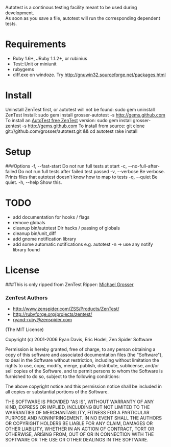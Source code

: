 Autotest is a continous testing facility meant to be used during
development.  
As soon as you save a file, autotest will run the corresponding dependent tests.

Requirements
============
 * Ruby 1.6+, JRuby 1.1.2+, or rubinius
 * Test::Unit or miniunit
 * rubygems
 * diff.exe on windoze. Try http://gnuwin32.sourceforge.net/packages.html

Install
=======
Uninstall ZenTest first, or autotest will not be found:
    sudo gem uninstall ZenTest
Install:
    sudo gem install grosser-autotest -s http://gems.github.com
To install an [AutoTest free ZenTest](http://github.com/grosser/zentest) version:
    sudo gem install grosser-zentest -s http://gems.github.com
To install from source:
    git clone git://github.com/grosser/autotest.git && cd autotest
    rake install

Setup
=====
###Options
    -f, --fast-start                 Do not run full tests at start
    -c, --no-full-after-failed       Do not run full tests after failed test passed
    -v, --verbose                    Be verbose. Prints files that autotest doesn't know how to map to tests
    -q, --quiet                      Be quiet.
    -h, --help                       Show this.



TODO
====
 - add documentation for hooks / flags
 - remove globals
 - cleanup bin/autotest Dir hacks / passing of globals
 - cleanup bin/unit_diff
 - add gnome notification library
 - add some automatic notifications e.g. autotest -n -> use any notify library found


License
=======

###This is only ripped from ZenTest
Ripper: [Michael Grosser](http://pragmatig.wordpress.com)

### ZenTest Authors
 - http://www.zenspider.com/ZSS/Products/ZenTest/
 - http://rubyforge.org/projects/zentest/
 - ryand-ruby@zenspider.com


(The MIT License)

Copyright (c) 2001-2006 Ryan Davis, Eric Hodel, Zen Spider Software

Permission is hereby granted, free of charge, to any person obtaining
a copy of this software and associated documentation files (the
"Software"), to deal in the Software without restriction, including
without limitation the rights to use, copy, modify, merge, publish,
distribute, sublicense, and/or sell copies of the Software, and to
permit persons to whom the Software is furnished to do so, subject to
the following conditions:

The above copyright notice and this permission notice shall be
included in all copies or substantial portions of the Software.

THE SOFTWARE IS PROVIDED "AS IS", WITHOUT WARRANTY OF ANY KIND,
EXPRESS OR IMPLIED, INCLUDING BUT NOT LIMITED TO THE WARRANTIES OF
MERCHANTABILITY, FITNESS FOR A PARTICULAR PURPOSE AND NONINFRINGEMENT.
IN NO EVENT SHALL THE AUTHORS OR COPYRIGHT HOLDERS BE LIABLE FOR ANY
CLAIM, DAMAGES OR OTHER LIABILITY, WHETHER IN AN ACTION OF CONTRACT,
TORT OR OTHERWISE, ARISING FROM, OUT OF OR IN CONNECTION WITH THE
SOFTWARE OR THE USE OR OTHER DEALINGS IN THE SOFTWARE.

